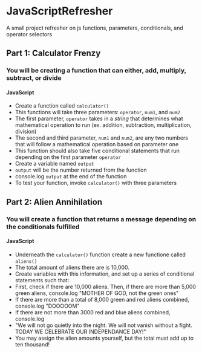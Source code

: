 # JavaScriptRefresher
A small project refresher on js functions, parameters, conditionals, and operator selectors

## Part 1: Calculator Frenzy
### You will be creating a function that can either, add, multiply, subtract, or divide

#### JavaScript
- Create a function called `calculator()`
- This functions will take three parameters: `operator`, `num1`, and `num2`
- The first parameter, `operator` takes in a *string* that determines what mathematical operation to run (ex. addition, subtraction, multiplication, division)
- The second and third parameter, `num1` and `num2`, are any two numbers that will follow a mathematical operation based on parameter one
- This function should also take five conditional statements that run depending on the first parameter `operator`
- Create a variable named `output`
- `output` will be the number returned from the function
- console.log `output` at the end of the function
- To test your function, invoke `calculator()` with three parameters

## Part 2: Alien Annihilation
### You will create a function that returns a message depending on the conditionals fulfilled

#### JavaScript
- Underneath the `calculator()` function create a new functione called `aliens()`
- The total amount of aliens there are is 10,000.
- Create variables with this information, and set up a series of conditional statements such that:
- First, check if there are 10,000 aliens. Then, if there are more than 5,000 green aliens, console.log "MOTHER OF GOD, not the green ones"
- If there are more than a total of 8,000 green and red aliens combined, console.log "DOOOOOM"
- If there are not more than 3000 red and blue aliens combined, console.log
- "We will not go quietly into the night. We will not vanish without a fight. TODAY WE CELEBRATE OUR INDEPENDANCE DAY!"
- You may assign the alien amounts yourself, but the total must add up to ten thousand!
